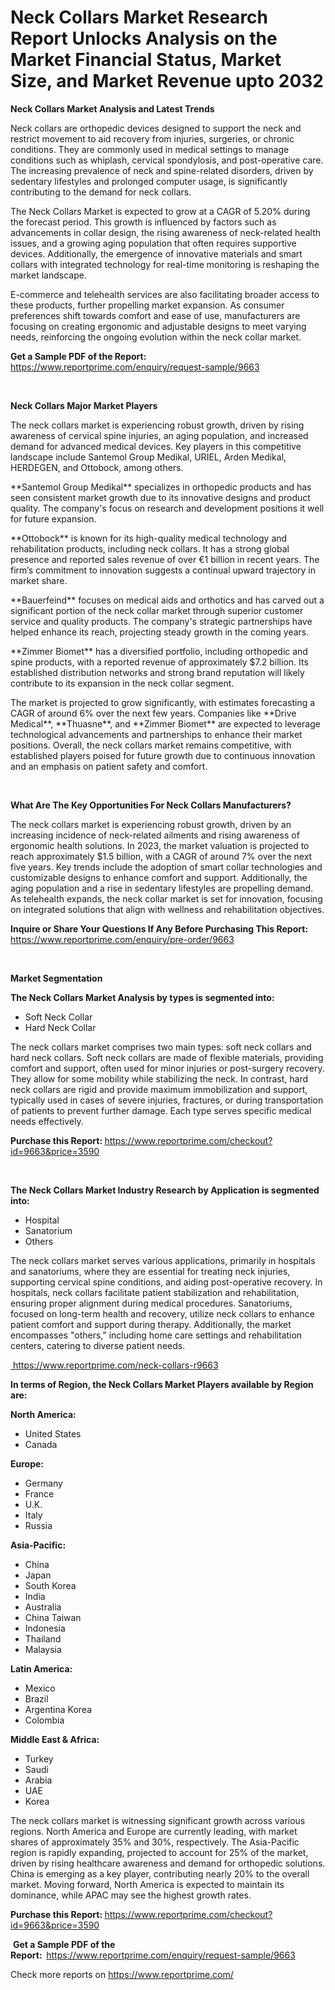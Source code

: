<p><h1>Neck Collars Market Research Report Unlocks Analysis on the Market Financial Status, Market Size, and Market Revenue upto 2032</h1></p><p><strong>Neck Collars Market Analysis and Latest Trends</strong></p>
<p><p>Neck collars are orthopedic devices designed to support the neck and restrict movement to aid recovery from injuries, surgeries, or chronic conditions. They are commonly used in medical settings to manage conditions such as whiplash, cervical spondylosis, and post-operative care. The increasing prevalence of neck and spine-related disorders, driven by sedentary lifestyles and prolonged computer usage, is significantly contributing to the demand for neck collars.</p><p>The Neck Collars Market is expected to grow at a CAGR of 5.20% during the forecast period. This growth is influenced by factors such as advancements in collar design, the rising awareness of neck-related health issues, and a growing aging population that often requires supportive devices. Additionally, the emergence of innovative materials and smart collars with integrated technology for real-time monitoring is reshaping the market landscape. </p><p>E-commerce and telehealth services are also facilitating broader access to these products, further propelling market expansion. As consumer preferences shift towards comfort and ease of use, manufacturers are focusing on creating ergonomic and adjustable designs to meet varying needs, reinforcing the ongoing evolution within the neck collar market.</p></p>
<p><strong>Get a Sample PDF of the Report:&nbsp;</strong> <a href="https://www.reportprime.com/enquiry/request-sample/9663?utm_campaign=2188&utm_medium=2&utm_source=Github&utm_content=ia&utm_term=20032025&utm_id=neck-collars">https://www.reportprime.com/enquiry/request-sample/9663</a></p>
<p>&nbsp;</p>
<p><strong>Neck Collars Major Market Players</strong></p>
<p><p>The neck collars market is experiencing robust growth, driven by rising awareness of cervical spine injuries, an aging population, and increased demand for advanced medical devices. Key players in this competitive landscape include Santemol Group Medikal, URIEL, Arden Medikal, HERDEGEN, and Ottobock, among others.</p><p>**Santemol Group Medikal** specializes in orthopedic products and has seen consistent market growth due to its innovative designs and product quality. The company's focus on research and development positions it well for future expansion.</p><p>**Ottobock** is known for its high-quality medical technology and rehabilitation products, including neck collars. It has a strong global presence and reported sales revenue of over €1 billion in recent years. The firm’s commitment to innovation suggests a continual upward trajectory in market share.</p><p>**Bauerfeind** focuses on medical aids and orthotics and has carved out a significant portion of the neck collar market through superior customer service and quality products. The company's strategic partnerships have helped enhance its reach, projecting steady growth in the coming years.</p><p>**Zimmer Biomet** has a diversified portfolio, including orthopedic and spine products, with a reported revenue of approximately $7.2 billion. Its established distribution networks and strong brand reputation will likely contribute to its expansion in the neck collar segment.</p><p>The market is projected to grow significantly, with estimates forecasting a CAGR of around 6% over the next few years. Companies like **Drive Medical**, **Thuasne**, and **Zimmer Biomet** are expected to leverage technological advancements and partnerships to enhance their market positions. Overall, the neck collars market remains competitive, with established players poised for future growth due to continuous innovation and an emphasis on patient safety and comfort.</p></p>
<p>&nbsp;</p>
<p><strong>What Are The Key Opportunities For Neck Collars Manufacturers?</strong></p>
<p><p>The neck collars market is experiencing robust growth, driven by an increasing incidence of neck-related ailments and rising awareness of ergonomic health solutions. In 2023, the market valuation is projected to reach approximately $1.5 billion, with a CAGR of around 7% over the next five years. Key trends include the adoption of smart collar technologies and customizable designs to enhance comfort and support. Additionally, the aging population and a rise in sedentary lifestyles are propelling demand. As telehealth expands, the neck collar market is set for innovation, focusing on integrated solutions that align with wellness and rehabilitation objectives.</p></p>
<p><strong>Inquire or Share Your Questions If Any Before Purchasing This Report:</strong> <a href="https://www.reportprime.com/enquiry/pre-order/9663?utm_campaign=2188&utm_medium=2&utm_source=Github&utm_content=ia&utm_term=20032025&utm_id=neck-collars">https://www.reportprime.com/enquiry/pre-order/9663</a></p>
<p>&nbsp;</p>
<p><strong>Market Segmentation</strong></p>
<p><strong>The Neck Collars Market Analysis by types is segmented into:</strong></p>
<p><ul><li>Soft Neck Collar</li><li>Hard Neck Collar</li></ul></p>
<p><p>The neck collars market comprises two main types: soft neck collars and hard neck collars. Soft neck collars are made of flexible materials, providing comfort and support, often used for minor injuries or post-surgery recovery. They allow for some mobility while stabilizing the neck. In contrast, hard neck collars are rigid and provide maximum immobilization and support, typically used in cases of severe injuries, fractures, or during transportation of patients to prevent further damage. Each type serves specific medical needs effectively.</p></p>
<p><strong>Purchase this Report:&nbsp;</strong><a href="https://www.reportprime.com/checkout?id=9663&price=3590&utm_campaign=2188&utm_medium=2&utm_source=Github&utm_content=ia&utm_term=20032025&utm_id=neck-collars">https://www.reportprime.com/checkout?id=9663&price=3590</a></p>
<p>&nbsp;</p>
<p><strong>The Neck Collars Market Industry Research by Application is segmented into:</strong></p>
<p><ul><li>Hospital</li><li>Sanatorium</li><li>Others</li></ul></p>
<p><p>The neck collars market serves various applications, primarily in hospitals and sanatoriums, where they are essential for treating neck injuries, supporting cervical spine conditions, and aiding post-operative recovery. In hospitals, neck collars facilitate patient stabilization and rehabilitation, ensuring proper alignment during medical procedures. Sanatoriums, focused on long-term health and recovery, utilize neck collars to enhance patient comfort and support during therapy. Additionally, the market encompasses "others," including home care settings and rehabilitation centers, catering to diverse patient needs.</p></p>
<p><a href="https://www.reportprime.com/neck-collars-r9663?utm_campaign=2188&utm_medium=2&utm_source=Github&utm_content=ia&utm_term=20032025&utm_id=neck-collars">&nbsp;https://www.reportprime.com/neck-collars-r9663</a></p>
<p><strong>In terms of Region, the Neck Collars Market Players available by Region are:</strong></p>
<p>
    <p> <strong> North America: </strong>
        <ul>
            <li>United States</li>
            <li>Canada</li>
        </ul>
        </p> 
    <p> <strong> Europe: </strong>
        <ul>
            <li>Germany</li>
            <li>France</li>
            <li>U.K.</li>
            <li>Italy</li>
            <li>Russia</li>
        </ul>
        </p> 
    <p> <strong> Asia-Pacific: </strong>
        <ul>
            <li>China</li>
            <li>Japan</li>
            <li>South Korea</li>
            <li>India</li>
            <li>Australia</li>
            <li>China Taiwan</li>
            <li>Indonesia</li>
            <li>Thailand</li>
            <li>Malaysia</li>
        </ul>
        </p> 
    <p> <strong> Latin America: </strong>
        <ul>
            <li>Mexico</li>
            <li>Brazil</li>
            <li>Argentina Korea</li>
            <li>Colombia</li>
        </ul>
        </p> 
    <p> <strong> Middle East & Africa: </strong>
        <ul>
            <li>Turkey</li>
            <li>Saudi</li>
            <li>Arabia</li>
            <li>UAE</li>
            <li>Korea</li>
        </ul>
    </p>
    </p>
<p><p>The neck collars market is witnessing significant growth across various regions. North America and Europe are currently leading, with market shares of approximately 35% and 30%, respectively. The Asia-Pacific region is rapidly expanding, projected to account for 25% of the market, driven by rising healthcare awareness and demand for orthopedic solutions. China is emerging as a key player, contributing nearly 20% to the overall market. Moving forward, North America is expected to maintain its dominance, while APAC may see the highest growth rates.</p></p>
<p><strong>Purchase this Report: </strong><a href="https://www.reportprime.com/checkout?id=9663&price=3590&utm_campaign=2188&utm_medium=2&utm_source=Github&utm_content=ia&utm_term=20032025&utm_id=neck-collars">https://www.reportprime.com/checkout?id=9663&price=3590</a></p>
<p>&nbsp;<strong>Get a Sample PDF of the Report:&nbsp;&nbsp;</strong><a href="https://www.reportprime.com/enquiry/request-sample/9663?utm_campaign=2188&utm_medium=2&utm_source=Github&utm_content=ia&utm_term=20032025&utm_id=neck-collars">https://www.reportprime.com/enquiry/request-sample/9663</a></p>
<p><strong></strong></p>
<p>Check more reports on <a href="https://www.reportprime.com/?utm_campaign=2188&utm_medium=2&utm_source=Github&utm_content=ia&utm_term=20032025&utm_id=neck-collars">https://www.reportprime.com/</a></p>